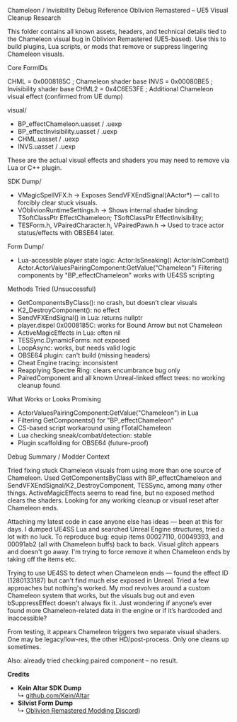 Chameleon / Invisibility Debug Reference
Oblivion Remastered – UE5 Visual Cleanup Research

This folder contains all known assets, headers, and technical details tied to the Chameleon visual bug in Oblivion Remastered (UE5-based). Use this to build plugins, Lua scripts, or mods that remove or suppress lingering Chameleon visuals.

Core FormIDs

CHML  = 0x0008185C    ; Chameleon shader base
INVS  = 0x00080BE5    ; Invisibility shader base
CHML2 = 0x4C6E53FE    ; Additional Chameleon visual effect (confirmed from UE dump)

visual/   
- BP_effectChameleon.uasset / .uexp
- BP_effectInvisibility.uasset / .uexp
- CHML.uasset / .uexp
- INVS.uasset / .uexp

These are the actual visual effects and shaders you may need to remove via Lua or C++ plugin.

SDK Dump/
- VMagicSpellVFX.h
  → Exposes SendVFXEndSignal(AActor*) — call to forcibly clear stuck visuals.
- VOblivionRuntimeSettings.h
  → Shows internal shader binding:
      TSoftClassPtr<UTESEffectShader> EffectChameleon;
      TSoftClassPtr<UTESEffectShader> EffectInvisibility;
- TESForm.h, VPairedCharacter.h, VPairedPawn.h
  → Used to trace actor status/effects with OBSE64 later.

Form Dump/
- Lua-accessible player state logic:
    Actor:IsSneaking()
    Actor:IsInCombat()
    Actor.ActorValuesPairingComponent:GetValue("Chameleon")
    Filtering components by "BP_effectChameleon" works with UE4SS scripting

Methods Tried (Unsuccessful)
- GetComponentsByClass(): no crash, but doesn’t clear visuals
- K2_DestroyComponent(): no effect
- SendVFXEndSignal() in Lua: returns nullptr
- player.dispel 0x0008185C: works for Bound Arrow but not Chameleon
- ActiveMagicEffects in Lua: often nil
- TESSync.DynamicForms: not exposed
- LoopAsync: works, but needs valid logic
- OBSE64 plugin: can't build (missing headers)
- Cheat Engine tracing: inconsistent
- Reapplying Spectre Ring: clears encumbrance bug only
- PairedComponent and all known Unreal-linked effect trees: no working cleanup found

What Works or Looks Promising
- ActorValuesPairingComponent:GetValue("Chameleon") in Lua
- Filtering GetComponents() for "BP_effectChameleon"
- CS-based script workaround using fTotalChameleon
- Lua checking sneak/combat/detection: stable
- Plugin scaffolding for OBSE64 (future-proof)

Debug Summary / Modder Context

Tried fixing stuck Chameleon visuals from using more than one source of Chameleon. Used GetComponentsByClass with BP_effectChameleon and SendVFXEndSignal/K2_DestroyComponent, TESSync, among many other things. ActiveMagicEffects seems to read fine, but no exposed method clears the shaders. Looking for any working cleanup or visual reset after Chameleon ends.

Attaching my latest code in case anyone else has ideas — been at this for days. I dumped UE4SS Lua and searched Unreal Engine structures, tried a lot with no luck. To reproduce bug: equip items 00027110, 00049393, and 00091ab2 (all with Chameleon buffs) back to back. Visual glitch appears and doesn't go away. I'm trying to force remove it when Chameleon ends by taking off the items etc.

Trying to use UE4SS to detect when Chameleon ends — found the effect ID (1280133187) but can't find much else exposed in Unreal. Tried a few approaches but nothing's worked. My mod revolves around a custom Chameleon system that works, but the visuals bug out and even bSuppressEffect doesn't always fix it. Just wondering if anyone’s ever found more Chameleon-related data in the engine or if it’s hardcoded and inaccessible?

From testing, it appears Chameleon triggers two separate visual shaders.
One may be legacy/low-res, the other HD/post-process. Only one cleans up sometimes.

Also: already tried checking paired component – no result.

**Credits**  
* **Kein Altar SDK Dump**  
↳ [github.com/Kein/Altar](https://github.com/Kein/Altar)  
* **Silvist Form Dump**  
↳ [Oblivion Remastered Modding Discord](https://cdn.discordapp.com/attachments/1364374629128339466/1370188992414355466/OblivionRemasteredForms.zip?ex=6825d7b0&is=68248630&hm=d21050da69c00f72d9af9381fe0df1ae626ff8e2f3262fae0977369e081b86b4&))  
